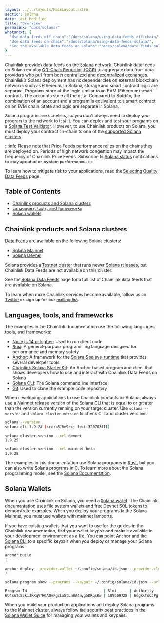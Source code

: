 ```yaml
---
layout: ../../layouts/MainLayout.astro
section: solana
date: Last Modified
title: "Overview"
permalink: "docs/solana/"
whatsnext: {
  "Use data feeds off-chain":"/docs/solana/using-data-feeds-off-chain/",
  "Use data feeds on-chain":"/docs/solana/using-data-feeds-solana/",
  "See the available data feeds on Solana":"/docs/solana/data-feeds-solana/"
}
---
```


Chainlink provides data feeds on the [Solana](https://solana.com/) network. Chainlink data feeds on Solana employ [Off-Chain Reporting (OCR)](/docs/off-chain-reporting/) to aggregate data from data providers who pull from both centralized and decentralized exchanges. Chainlink’s Solana deployment has no dependencies on external blockchain networks such as Ethereum. In Solana, storage and smart contract logic are separate. Programs store all the logic similar to an EVM (Ethereum) smart contract. The accounts store all the data. Compared to Solidity, the combination of an account and a program is equivalent to a smart contract on an EVM chain. State and logic are separate in Solana.

Solana programs are stateless, so you don't always need to deploy your program to the network to test it. You can deploy and test your programs on a [Solana Test Validator](https://docs.solana.com/developing/test-validator). However, to use Chainlink products on Solana, you must deploy your contract on-chain to one of the [supported Solana clusters](#chainlink-products-and-solana-clusters).

:::info Please note that Price Feeds performance relies on the chains they are deployed on. Periods of high network congestion may impact the frequency of Chainlink Price Feeds. Subscribe to [Solana status](https://status.solana.com/) notifications to stay updated on system performance.
:::

To learn how to mitigate risk to your applications, read the [Selecting Quality Data Feeds](/docs/selecting-data-feeds/) page.

## Table of Contents

+ [Chainlink products and Solana clusters](#chainlink-products-and-solana-clusters)
+ [Languages, tools, and frameworks](#languages-tools-and-frameworks)
+ [Solana wallets](#solana-wallets)

## Chainlink products and Solana clusters

[Data Feeds](/docs/solana/data-feeds-solana/) are available on the following Solana clusters:

- [Solana Mainnet](https://solscan.io/)
- [Solana Devnet](https://solscan.io/?cluster=devnet)

Solana provides a [Testnet cluster](https://docs.solana.com/clusters#testnet) that runs newer [Solana releases](https://github.com/solana-labs/solana/releases), but Chainlink Data Feeds are not available on this cluster.

See the [Solana Data Feeds](/docs/solana/data-feeds-solana/) page for a full list of Chainlink data feeds that are available on Solana.

To learn when more Chainlink services become available, follow us on [Twitter](https://twitter.com/chainlink) or sign up for our [mailing list](/docs/developer-communications/).

## Languages, tools, and frameworks

The examples in the Chainlink documentation use the following languages, tools, and frameworks:

- [Node.js 14 or higher](https://nodejs.org/en/download/): Used to run client code
- [Rust](https://docs.solana.com/developing/on-chain-programs/developing-rust): A general-purpose programming language designed for performance and memory safety
- [Anchor](https://project-serum.github.io/anchor/getting-started/introduction.html): A framework for the [Solana Sealevel runtime](https://github.com/solana-labs/sealevel) that provides several developer tools
- [Chainlink Solana Starter Kit](https://github.com/smartcontractkit/solana-starter-kit): An Anchor based program and client that shows developers how to use and interact with Chainlink Data Feeds on Solana
- [Solana CLI](https://docs.solana.com/cli): The Solana command line interface
- [Git](https://git-scm.com/book/en/v2/Getting-Started-Installing-Git): Used to clone the example code repository

When developing applications to use Chainlink products on Solana, always use a [Mainnet release](https://github.com/solana-labs/solana/releases) version of the Solana CLI that is equal to or greater than the version currently running on your target cluster. Use `solana --version` and `solana cluster-version` to check CLI and cluster versions:

```sh
solana --version
solana-cli 1.9.28 (src:b576e9cc; feat:320703611)

solana cluster-version --url devnet
1.9.25

solana cluster-version --url mainnet-beta
1.9.28
```

The examples in this documentation use Solana programs in [Rust](https://docs.solana.com/developing/on-chain-programs/developing-rust), but you can also write Solana programs in [C](https://docs.solana.com/developing/on-chain-programs/developing-c). To learn more about the Solana programming model, see the [Solana Documentation](https://docs.solana.com/developing/programming-model/overview).

## Solana Wallets

When you use Chainlink on Solana, you need a [Solana wallet](https://docs.solana.com/wallet-guide/). The Chainlink documentation uses [file system wallets](https://docs.solana.com/wallet-guide/file-system-wallet) and free Devnet SOL tokens to demonstrate examples. When you deploy your programs to the Solana Mainnet, you must use wallets with mainnet lamports.

If you have existing wallets that you want to use for the guides in the Chainlink documentation, find your wallet keypair and make it available in your development environment as a file. You can point [Anchor](https://project-serum.github.io/anchor/getting-started/introduction.html) and the [Solana CLI](https://docs.solana.com/cli) to a specific keypair when you deploy or manage your Solana programs.

```sh
anchor build
⋮

anchor deploy --provider.wallet ~/.config/solana/id.json --provider.cluster devnet
⋮

solana program show --programs --keypair ~/.config/solana/id.json --url devnet

Program Id                                   | Slot      | Authority                                    | Balance
6U4suTp55kiJRKqV7HGAQvFgcLaStLnUA4myg5DRqsKw | 109609728 | E6gKKToCJPgf4zEL1GRLL6T99g2WcfAzJAMvtma1KijT | 2.57751768 SOL
```

When you build your production applications and deploy Solana programs to the Mainnet cluster, always follow the security best practices in the [Solana Wallet Guide](https://docs.solana.com/wallet-guide) for managing your wallets and keypairs.
